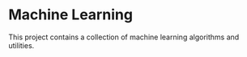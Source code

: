 # Machine Learning

This project contains a collection of machine learning algorithms and utilities.
